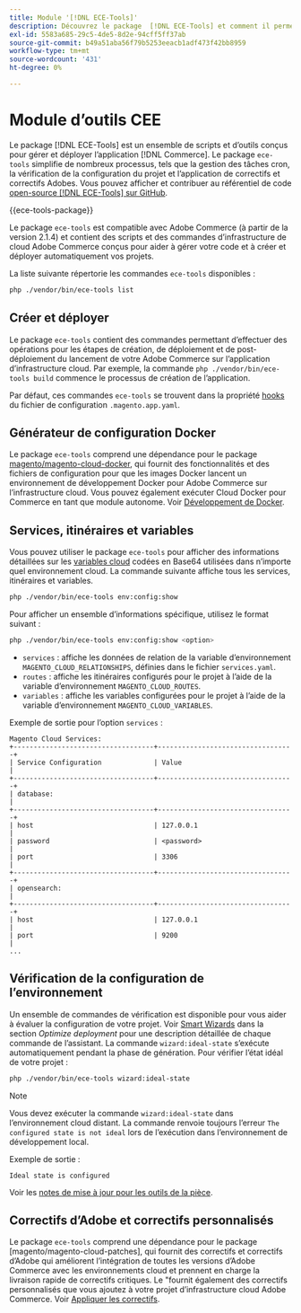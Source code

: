```yaml
---
title: Module '[!DNL ECE-Tools]'
description: Découvrez le package  [!DNL ECE-Tools] et comment il permet de gérer et déployer Adobe Commerce.
exl-id: 5583a685-29c5-4de5-8d2e-94cff5ff37ab
source-git-commit: b49a51aba56f79b5253eeacb1adf473f42bb8959
workflow-type: tm+mt
source-wordcount: '431'
ht-degree: 0%

---
```


# Module d’outils CEE

Le package [!DNL ECE-Tools] est un ensemble de scripts et d’outils conçus pour gérer et déployer l’application [!DNL Commerce]. Le package `ece-tools` simplifie de nombreux processus, tels que la gestion des tâches cron, la vérification de la configuration du projet et l’application de correctifs et correctifs Adobes. Vous pouvez afficher et contribuer au référentiel de code [open-source [!DNL ECE-Tools] sur GitHub][ece-repo].

{{ece-tools-package}}

Le package `ece-tools` est compatible avec Adobe Commerce (à partir de la version 2.1.4) et contient des scripts et des commandes d’infrastructure de cloud Adobe Commerce conçus pour aider à gérer votre code et à créer et déployer automatiquement vos projets.

La liste suivante répertorie les commandes `ece-tools` disponibles :

```bash
php ./vendor/bin/ece-tools list
```

## Créer et déployer

Le package `ece-tools` contient des commandes permettant d’effectuer des opérations pour les étapes de création, de déploiement et de post-déploiement du lancement de votre Adobe Commerce sur l’application d’infrastructure cloud. Par exemple, la commande `php ./vendor/bin/ece-tools build` commence le processus de création de l’application.

Par défaut, ces commandes `ece-tools` se trouvent dans la propriété [hooks](../application/hooks-property.md) du fichier de configuration `.magento.app.yaml`.

## Générateur de configuration Docker

Le package `ece-tools` comprend une dépendance pour le package [magento/magento-cloud-docker], qui fournit des fonctionnalités et des fichiers de configuration pour que les images Docker lancent un environnement de développement Docker pour Adobe Commerce sur l’infrastructure cloud. Vous pouvez également exécuter Cloud Docker pour Commerce en tant que module autonome. Voir [Développement de Docker](../dev-tools/cloud-docker.md).

## Services, itinéraires et variables

Vous pouvez utiliser le package `ece-tools` pour afficher des informations détaillées sur les [variables cloud](../environment/variables-cloud.md) codées en Base64 utilisées dans n’importe quel environnement cloud. La commande suivante affiche tous les services, itinéraires et variables.

```bash
php ./vendor/bin/ece-tools env:config:show
```

Pour afficher un ensemble d’informations spécifique, utilisez le format suivant :

```bash
php ./vendor/bin/ece-tools env:config:show <option>
```

- `services` : affiche les données de relation de la variable d’environnement `MAGENTO_CLOUD_RELATIONSHIPS`, définies dans le fichier `services.yaml`.
- `routes` : affiche les itinéraires configurés pour le projet à l’aide de la variable d’environnement `MAGENTO_CLOUD_ROUTES`.
- `variables` : affiche les variables configurées pour le projet à l’aide de la variable d’environnement `MAGENTO_CLOUD_VARIABLES`.

Exemple de sortie pour l’option `services` :

```
Magento Cloud Services:
+-----------------------------------+----------------------------------+
| Service Configuration             | Value                            |
+-----------------------------------+----------------------------------+
| database:                                                            |
+-----------------------------------+----------------------------------+
| host                              | 127.0.0.1                        |
| password                          | <password>                       |
| port                              | 3306                             |
+-----------------------------------+----------------------------------+
| opensearch:                                                          |
+-----------------------------------+----------------------------------+
| host                              | 127.0.0.1                        |
| port                              | 9200                             |
...
```

## Vérification de la configuration de l’environnement

Un ensemble de commandes de vérification est disponible pour vous aider à évaluer la configuration de votre projet. Voir [Smart Wizards](../deploy/smart-wizards.md) dans la section _Optimize deployment_ pour une description détaillée de chaque commande de l’assistant. La commande `wizard:ideal-state` s’exécute automatiquement pendant la phase de génération. Pour vérifier l’état idéal de votre projet :

```bash
php ./vendor/bin/ece-tools wizard:ideal-state
```

>[!NOTE]
>
>Vous devez exécuter la commande `wizard:ideal-state` dans l’environnement cloud distant. La commande renvoie toujours l’erreur `The configured state is not ideal` lors de l’exécution dans l’environnement de développement local.

Exemple de sortie :

```
Ideal state is configured
```

Voir les [notes de mise à jour pour les outils de la pièce](../release-notes/cloud-tools-suite.md).

## Correctifs d’Adobe et correctifs personnalisés

Le package `ece-tools` comprend une dépendance pour le package [magento/magento-cloud-patches], qui fournit des correctifs et correctifs d’Adobe qui améliorent l’intégration de toutes les versions d’Adobe Commerce avec les environnements cloud et prennent en charge la livraison rapide de correctifs critiques. Le &quot;fournit également des correctifs personnalisés que vous ajoutez à votre projet d’infrastructure cloud Adobe Commerce. Voir [Appliquer les correctifs](../development/apply-patches.md).

<!-- link definitions -->

[ece-repo]: https://github.com/magento/ece-tools
[magento/magento-cloud-docker]: https://github.com/magento/magento-cloud-docker
[magento/magento-cloud-Correctifs]: https://github.com/magento/magento-cloud-patches
